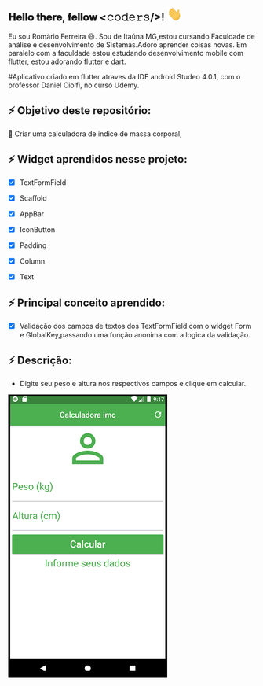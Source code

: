 <h2> 𝐇𝐞𝐥𝐥𝐨 𝐭𝐡𝐞𝐫𝐞, 𝐟𝐞𝐥𝐥𝐨𝐰 <𝚌𝚘𝚍𝚎𝚛𝚜/>! <img src="https://raw.githubusercontent.com/ABSphreak/ABSphreak/master/gifs/Hi.gif" width="30px"></h2>

Eu sou Romário Ferreira 😃. Sou de Itaúna MG,estou cursando Faculdade de análise e desenvolvimento de Sistemas.Adoro aprender coisas novas.
Em paralelo com a faculdade estou estudando desenvolvimento mobile com flutter, estou adorando flutter e dart.

#Aplicativo criado em flutter atraves da IDE android Studeo 4.0.1, com o professor Daniel Ciolfi, no curso Udemy.


## ⚡ Objetivo deste repositório:
🎯 Criar uma calculadora de indice de massa corporal, 


## ⚡ Widget aprendidos nesse projeto:
- [x] TextFormField
- [x] Scaffold
- [x] AppBar
- [x] IconButton
- [x] Padding
- [x] Column
- [x] Text


## ⚡ Principal conceito aprendido:
- [x] Validação dos campos de textos dos TextFormField com o widget Form e GlobalKey,passando uma função anonima com a logica da validação.



## ⚡ Descrição:
* Digite seu peso e altura nos respectivos campos e clique em calcular.


![ScreenApp](Screenshot_1.png)
